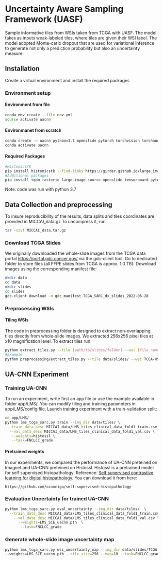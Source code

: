 # Uncertainty Aware Sampling Framework (UASF)

Sample informative tiles from WSIs taken from TCGA with UASF. The model takes as inputs weak-labeled tiles, where tiles are given their WSI label. The model adopted Monte-carlo dropout that are used for variational inference to generate not only a prediction probability but also an uncertainty measure.  

## Installation
Create a virtual environment and install the required packages

### Environment setup

#### Environment from file
```bash
conda env create --file env.yml
source activate uacnn
```
#### Environmanet from scratch
```bash
conda create -n uacnn python=3.7 openslide pytorch torchvision torchaudio cudatoolkit=11.4 -c pytorch -c conda-forge
conda activate uacnn
```
#### Required Packages
```bash
#HistomicsTK
pip install histomicstk --find-links https://girder.github.io/large_image_wheels ```
#Additional packages 
pip install tqdm rasterio large-image-source-openslide tensorboard pytorch-lightning
```
Note: code was run with python 3.7

## Data Collection and preprocessing
To insure reproducibility of the results, data splits and tiles coordinates are provided in MICCAI_data.gz
To uncompress it, run
```bash
tar -xzvf MICCAI_data.tar.gz
```
### Download TCGA Slides
We originally downloaded the whole-slide images from the TCGA data portal https://portal.gdc.cancer.gov/ via the gdc-client tool.
Go to dedicated folder to store files (all FFPE slides from TCGA is approx. 1.0 TB). Download images using the corresponding manifest file:
```bash
mkdir data
cd data
mkdir slides
cd slides
gdc-client download -m gdc_manifest.TCGA_SARC_dx_slides_2022-05-28
```

### Preprocessing WSIs
#### Tiling WSIs
The code in preprocessing folder is designed to extract non-overlapping tiles directly from whole-slide images. We extracted 256x256 pixel tiles at x10 magnification level. To extract tiles run:
```bash
python extract_tiles.py --tile [path/to/slides/folder] --wsi [file_name.svs] -wd [tile_width] -ht [tile_height] -m[magnification] -o [path/to/output/]
#Example
python preprocessing/extract_tiles.py --tile data/slides/ --wsi TCGA-X9-A973-01Z-00-DX5.D6A52779-A0A4-4119-9AB4-1A7A6BD98337.svs -m 10 -wd 256 -ht 256 -o data/tiles/
```

## UA-CNN Experiment
### Training UA-CNN
To run an experiment, write first an app file or use the example available in folder app/LMS/. You can modify tiling and training parameters in app/LMS/config file.
Launch training experiment with a train-validation split:
```bash
cd app/LMS/
python lms_tcga_sarc.py train --img_dir data/tiles/ \
 --train_data_desc MICCAI_data/LMS_tiles_clinical_data_fold1_train.csv \
  --val_data_desc MICCAI_data/LMS_tiles_clinical_data_fold1_val.csv \
   --weights=histossl \
   --task=FNCLCC_grade
```
#### Pretrained weights
In our experiments, we compared the performance of UA-CNN preteined on Imagnet and  UA-CNN preteined on Histossl.
Histossl is a pretrained model for self supervised histopathology. Reference: [Self supervised contrastive learning for digital histopathology](https://arxiv.org/pdf/2011.13971.pdf). You can download it from here: 
```link
https://github.com/ozanciga/self-supervised-histopathology
```
### Evaluation Uncertainty for trained UA-CNN
```bash
python lms_tcga_sarc.py eval_uncertainty --img_dir data/tiles/  \
  --train_data_desc MICCAI_data/LMS_tiles_clinical_data_fold1_train.csv \
    --val_data_desc MICCAI_data/LMS_tiles_clinical_data_fold1_val.csv \
      --weights=LMS_SCE_uacnn.pth  \
       --task=FNCLCC_grade 
```
### Generate whole-slide image uncertainty map
```bash
python lms_tcga_sarc.py wsi_uncertainty_map --img_dir data/slides/TCGA-X9-A973-01Z-00-DX5.D6A52779-A0A4-4119-9AB4-1A7A6BD98337.svs \
--weights=LMS_SCE_uacnn.pth --tile_size=256 --mag=10 --task=FNCLCC_grade --nclasses=3 --class2index="0,1,2" 
```